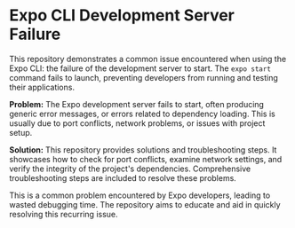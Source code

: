 # Expo CLI Development Server Failure

This repository demonstrates a common issue encountered when using the Expo CLI: the failure of the development server to start.  The `expo start` command fails to launch, preventing developers from running and testing their applications.

**Problem:**  The Expo development server fails to start, often producing generic error messages, or errors related to dependency loading. This is usually due to port conflicts, network problems, or issues with project setup.

**Solution:** This repository provides solutions and troubleshooting steps.  It showcases how to check for port conflicts, examine network settings, and verify the integrity of the project's dependencies.  Comprehensive troubleshooting steps are included to resolve these problems.

This is a common problem encountered by Expo developers, leading to wasted debugging time.  The repository aims to educate and aid in quickly resolving this recurring issue.